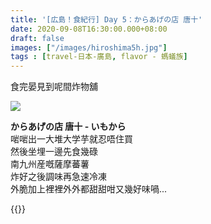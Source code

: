 ```yaml
---
title: '[広島！食紀行] Day 5：からあげの店 唐十'
date: 2020-09-08T16:30:00.000+08:00
draft: false
images: ["/images/hiroshima5h.jpg"]
tags : [travel-日本-廣島, flavor - 螞蟻族]
---
```


食完晏見到呢間炸物舖

![](/images/hiroshima5h.jpg)
 
**からあげの店 唐十 - いもから**  
啱啱出一大堆大学芋就忍唔住買  
然後坐埋一邊先食幾碌  
南九州産嘅薩摩蕃薯  
炸好之後調味再急速冷凍  
外脆加上裡裡外外都甜甜咁又幾好味喎...  


{{<hiroshima>}}
